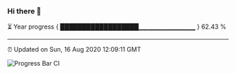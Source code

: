 ### Hi there 👋

⏳ Year progress { ██████████████████▁▁▁▁▁▁▁▁▁▁▁▁ } 62.43 %

---

⏰ Updated on Sun, 16 Aug 2020 12:09:11 GMT

![Progress Bar CI](https://github.com/liununu/liununu/workflows/Progress%20Bar%20CI/badge.svg)
